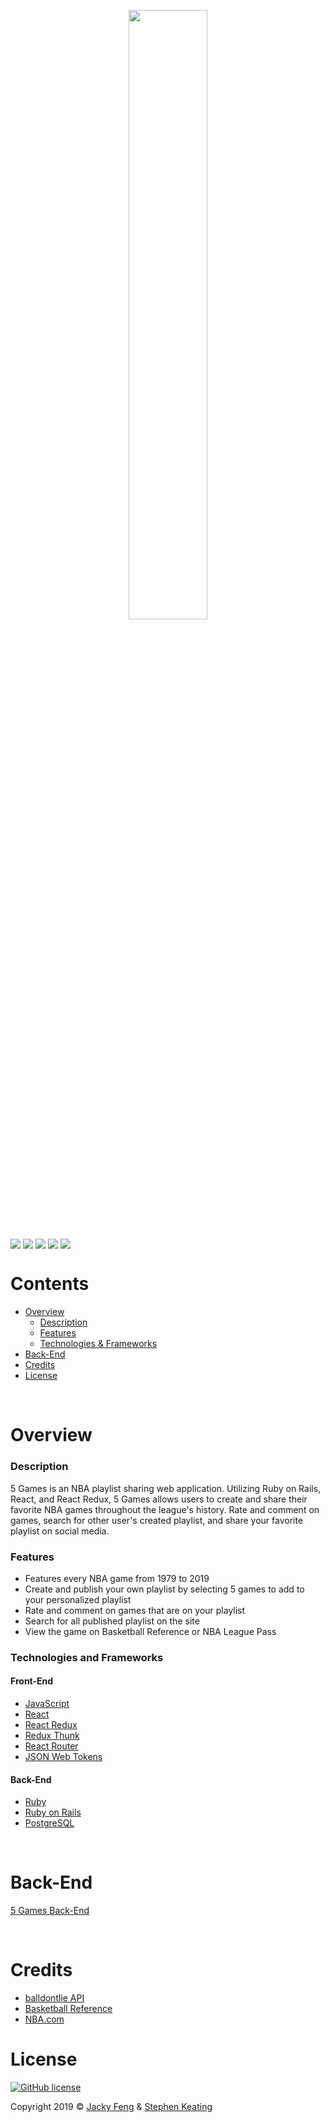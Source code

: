 <p align="center"><img width=50% height=50% src="https://i.imgur.com/QHrwWJn.png"></p>
<p>
  <img align="center" src="https://img.shields.io/badge/PostgreSQL-12.1-336791">
  <img align="center" src="https://img.shields.io/badge/React-16.12.0-61DAFB">
  <img align="center" src="https://img.shields.io/badge/React Redux-7.1.3-764ABC">
  <img align="center" src="https://img.shields.io/badge/Ruby-2.6.1-CC342D">
  <img align="center" src="https://img.shields.io/badge/Ruby%20On%20Rails-6.0.1-cc0600">
</p>

# Contents
- [Overview](#overview)
  - [Description](#description)
  - [Features](#features)
  - [Technologies & Frameworks](#technologies-and-frameworks)
- [Back-End](#back-end)
- [Credits](#credits)
- [License](#license)

&nbsp;

# Overview
  ### Description
  5 Games is an NBA playlist sharing web application. Utilizing Ruby on Rails, React, and React Redux, 5 Games allows users to create and share their favorite NBA games throughout the league's history. Rate and comment on games, search for other user's created playlist, and share your favorite playlist on social media.
  
  ### Features
  - Features every NBA game from 1979 to 2019
  - Create and publish your own playlist by selecting 5 games to add to your personalized playlist
  - Rate and comment on games that are on your playlist
  - Search for all published playlist on the site
  - View the game on Basketball Reference or NBA League Pass
    
  ### Technologies and Frameworks
  #### Front-End
  - [JavaScript](https://developer.mozilla.org/en-US/docs/Web/JavaScript)
  - [React](https://reactjs.org/)
  - [React Redux](https://react-redux.js.org/)
  - [Redux Thunk](https://github.com/reduxjs/redux-thunk)
  - [React Router](https://reacttraining.com/react-router/)
  - [JSON Web Tokens](https://jwt.io/)
  
  #### Back-End
  - [Ruby](https://www.ruby-lang.org/en/)
  - [Ruby on Rails](https://rubyonrails.org/)
  - [PostgreSQL](https://www.postgresql.org/)

&nbsp;
 
# Back-End
[5 Games Back-End](https://github.com/5-Games/5GamesBE)

&nbsp;

# Credits
  - [balldontlie API](https://www.balldontlie.io/)
  - [Basketball Reference](https://www.basketball-reference.com/)
  - [NBA.com](https://www.nba.com/)


# License
<a href="https://github.com/5-Games/5GamesFE/blob/master/LICENSE"><img alt="GitHub license" src="https://img.shields.io/github/license/5-Games/5GamesFE?color=blue"></a>

Copyright 2019 © [Jacky Feng](https://github.com/jfeng530) & [Stephen Keating](https://github.com/stephenkeating)

